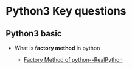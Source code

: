 # Python3 Key questions 

## Python3 basic 

* What is **factory method** in python

  - [Factory Method of python--RealPython](https://realpython.com/factory-method-python/)
